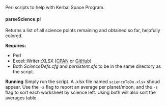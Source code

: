 Perl scripts to help with Kerbal Space Program.

#### parseScience.pl ####
Returns a list of all science points remaining and obtained so far, helpfully colored.

**Requires:**
- Perl
- Excel::Writer::XLSX ([CPAN](http://search.cpan.org/~jmcnamara/Excel-Writer-XLSX-0.78/lib/Excel/Writer/XLSX.pm) or [GitHub](https://github.com/jmcnamara/excel-writer-xlsx))
- Both *ScienceDefs.cfg* and *persistent.sfs* to be in the same directory as the script.

**Running**
Simply run the script.  A .xlsx file named `scienceToDo.xlsx` shoud appear.  Use the `-a` flag to report an average per planet/moon, and the `-s` flag to sort each worksheet by science left.  Using both will also sort the averages table.

